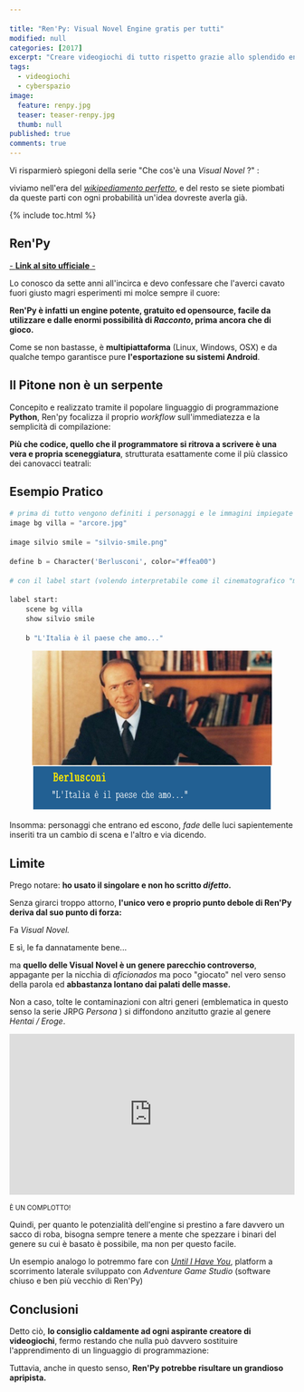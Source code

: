 ```yaml
---

title: "Ren'Py: Visual Novel Engine gratis per tutti"
modified: null
categories: [2017]
excerpt: "Creare videogiochi di tutto rispetto grazie allo splendido engine di PyTom Rothamel"
tags:
  - videogiochi
  - cyberspazio
image: 
  feature: renpy.jpg
  teaser: teaser-renpy.jpg
  thumb: null
published: true
comments: true
---
```


Vi risparmierò spiegoni della serie "Che cos'è una _Visual Novel_ ?" : 

viviamo nell'era del  [_wikipediamento perfetto_](https://it.wikipedia.org/wiki/Visual_novel), e del resto se siete piombati da queste parti con ogni probabilità un'idea dovreste averla già.

{% include toc.html %} 

## Ren'Py

[- **Link al sito ufficiale** - ](https://renpy.org/)

Lo conosco da sette anni all'incirca e devo confessare che l'averci cavato fuori giusto magri esperimenti mi molce sempre il cuore:

**Ren'Py è infatti un engine potente, gratuito ed opensource, facile da utilizzare e dalle enormi possibilità di _Racconto_, prima ancora che di gioco.**

Come se non bastasse, è **multipiattaforma** (Linux, Windows, OSX) e da qualche tempo garantisce pure **l'esportazione su sistemi Android**.

## Il Pitone non è un serpente 

Concepito e realizzato tramite il popolare linguaggio di programmazione **Python**, Ren'py focalizza il proprio _workflow_ sull'immediatezza e la semplicità di compilazione:

**Più che codice, quello che il programmatore si ritrova a scrivere è una vera e propria sceneggiatura**, strutturata esattamente come il più classico dei canovacci teatrali: 

## Esempio Pratico

```python
# prima di tutto vengono definiti i personaggi e le immagini impiegate dal gioco
image bg villa = "arcore.jpg"

image silvio smile = "silvio-smile.png"

define b = Character('Berlusconi', color="#ffea00")

# con il label start (volendo interpretabile come il cinematografico "motore, azione!") inizia la visual novel vera e propria

label start:
    scene bg villa
    show silvio smile

    b "L'Italia è il paese che amo..."

```

<figure>
<img src='/images/renpysconi.jpg' alt='Renpysconi'>
</figure>

Insomma: personaggi che entrano ed escono, _fade_ delle luci sapientemente inseriti tra un cambio di scena e l'altro e via dicendo.

## Limite

Prego notare: **ho usato il singolare e non ho scritto _difetto_.**

Senza girarci troppo attorno, **l'unico vero e proprio punto debole di Ren'Py deriva dal suo punto di forza:**

Fa _Visual Novel._

E sì, le fa dannatamente bene...

ma **quello delle Visual Novel  è un genere parecchio controverso**, appagante per la nicchia di _aficionados_ ma poco "giocato" nel vero senso della parola ed **abbastanza lontano dai palati delle masse.**

Non a caso, tolte le contaminazioni con altri generi (emblematica in questo senso la serie JRPG  _Persona_ ) si diffondono anzitutto grazie al genere _Hentai / Eroge_. 

<div style="position:relative;height:0;padding-bottom:56.25%"><iframe src="https://www.youtube.com/embed/LsgwD4ehYI4?ecver=2" width="640" height="360" frameborder="0" style="position:absolute;width:100%;height:100%;left:0" allowfullscreen></iframe></div>

<small> È UN COMPLOTTO!</small>

Quindi, per quanto le potenzialità dell'engine  si prestino a fare davvero un sacco di roba, bisogna sempre tenere a mente che spezzare i binari del genere su cui è basato è possibile, ma non per questo facile.

Un esempio analogo lo potremmo fare con [_Until I Have You_](http://xabacadabra.com/2016/until-i-have-you/), platform a scorrimento laterale sviluppato con _Adventure Game Studio_ (software chiuso e ben più vecchio di Ren'Py)

## Conclusioni

Detto ciò, **lo consiglio caldamente ad ogni aspirante creatore di videogiochi**, fermo restando che nulla può davvero sostituire l'apprendimento di un linguaggio di programmazione: 

Tuttavia, anche in questo senso, **Ren'Py potrebbe risultare un grandioso apripista.**

<div class="hreview" style="display: none;">
<span class="item"> <span style="font-size: xx-small;"><span style="font-family: &quot;trebuchet ms&quot; , sans-serif;"><span class="fn">Ren'Py</span><br /> </span></span></span><span style="font-size: xx-small;"><span style="font-family: &quot;trebuchet ms&quot; , sans-serif;"> Recensito da: <span class="reviewer">Andrea Corinti</span> Data: <span class="dtreviewed">Apr 25 2017<br /> </span> Voto: <span class="rating">5</span></span></span></div>
